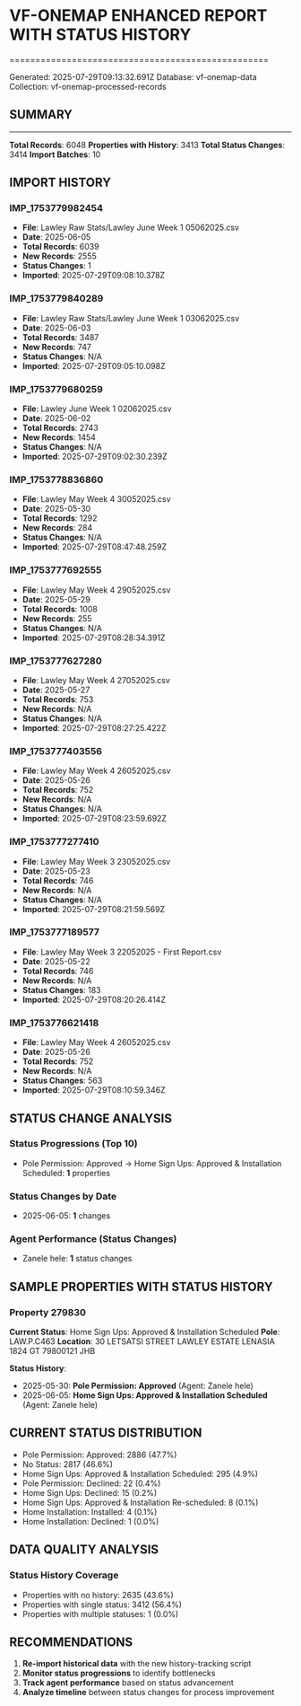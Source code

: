 # VF-ONEMAP ENHANCED REPORT WITH STATUS HISTORY
==================================================

Generated: 2025-07-29T09:13:32.691Z
Database: vf-onemap-data
Collection: vf-onemap-processed-records

## SUMMARY
--------------------
**Total Records**: 6048
**Properties with History**: 3413
**Total Status Changes**: 3414
**Import Batches**: 10

## IMPORT HISTORY

### IMP_1753779982454
- **File**: Lawley Raw Stats/Lawley June  Week 1 05062025.csv
- **Date**: 2025-06-05
- **Total Records**: 6039
- **New Records**: 2555
- **Status Changes**: 1
- **Imported**: 2025-07-29T09:08:10.378Z

### IMP_1753779840289
- **File**: Lawley Raw Stats/Lawley June Week 1 03062025.csv
- **Date**: 2025-06-03
- **Total Records**: 3487
- **New Records**: 747
- **Status Changes**: N/A
- **Imported**: 2025-07-29T09:05:10.098Z

### IMP_1753779680259
- **File**: Lawley June Week 1 02062025.csv
- **Date**: 2025-06-02
- **Total Records**: 2743
- **New Records**: 1454
- **Status Changes**: N/A
- **Imported**: 2025-07-29T09:02:30.239Z

### IMP_1753778836860
- **File**: Lawley May Week 4 30052025.csv
- **Date**: 2025-05-30
- **Total Records**: 1292
- **New Records**: 284
- **Status Changes**: N/A
- **Imported**: 2025-07-29T08:47:48.259Z

### IMP_1753777692555
- **File**: Lawley May Week 4 29052025.csv
- **Date**: 2025-05-29
- **Total Records**: 1008
- **New Records**: 255
- **Status Changes**: N/A
- **Imported**: 2025-07-29T08:28:34.391Z

### IMP_1753777627280
- **File**: Lawley May Week 4 27052025.csv
- **Date**: 2025-05-27
- **Total Records**: 753
- **New Records**: N/A
- **Status Changes**: N/A
- **Imported**: 2025-07-29T08:27:25.422Z

### IMP_1753777403556
- **File**: Lawley May Week 4 26052025.csv
- **Date**: 2025-05-26
- **Total Records**: 752
- **New Records**: N/A
- **Status Changes**: N/A
- **Imported**: 2025-07-29T08:23:59.692Z

### IMP_1753777277410
- **File**: Lawley May Week 3 23052025.csv
- **Date**: 2025-05-23
- **Total Records**: 746
- **New Records**: N/A
- **Status Changes**: N/A
- **Imported**: 2025-07-29T08:21:59.569Z

### IMP_1753777189577
- **File**: Lawley May Week 3 22052025 - First Report.csv
- **Date**: 2025-05-22
- **Total Records**: 746
- **New Records**: N/A
- **Status Changes**: 183
- **Imported**: 2025-07-29T08:20:26.414Z

### IMP_1753776621418
- **File**: Lawley May Week 4 26052025.csv
- **Date**: 2025-05-26
- **Total Records**: 752
- **New Records**: N/A
- **Status Changes**: 563
- **Imported**: 2025-07-29T08:10:59.346Z

## STATUS CHANGE ANALYSIS

### Status Progressions (Top 10)
- Pole Permission: Approved → Home Sign Ups: Approved & Installation Scheduled: **1** properties

### Status Changes by Date
- 2025-06-05: **1** changes

### Agent Performance (Status Changes)
- Zanele hele: **1** status changes

## SAMPLE PROPERTIES WITH STATUS HISTORY

### Property 279830
**Current Status**: Home Sign Ups: Approved & Installation Scheduled
**Pole**: LAW.P.C463
**Location**: 30 LETSATSI STREET LAWLEY ESTATE LENASIA 1824 GT 79800121 JHB

**Status History**:
- 2025-05-30: **Pole Permission: Approved** (Agent: Zanele hele)
- 2025-06-05: **Home Sign Ups: Approved & Installation Scheduled** (Agent: Zanele hele)

## CURRENT STATUS DISTRIBUTION

- Pole Permission: Approved: 2886 (47.7%)
- No Status: 2817 (46.6%)
- Home Sign Ups: Approved & Installation Scheduled: 295 (4.9%)
- Pole Permission: Declined: 22 (0.4%)
- Home Sign Ups: Declined: 15 (0.2%)
- Home Sign Ups: Approved & Installation Re-scheduled: 8 (0.1%)
- Home Installation: Installed: 4 (0.1%)
- Home Installation: Declined: 1 (0.0%)

## DATA QUALITY ANALYSIS

### Status History Coverage
- Properties with no history: 2635 (43.6%)
- Properties with single status: 3412 (56.4%)
- Properties with multiple statuses: 1 (0.0%)

## RECOMMENDATIONS

1. **Re-import historical data** with the new history-tracking script
2. **Monitor status progressions** to identify bottlenecks
3. **Track agent performance** based on status advancement
4. **Analyze timeline** between status changes for process improvement
